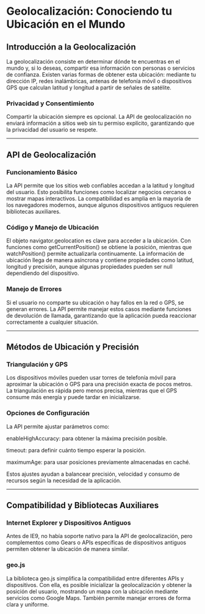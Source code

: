 # Geolocalización: Conociendo tu Ubicación en el Mundo

## Introducción a la Geolocalización

La geolocalización consiste en determinar dónde te encuentras en el mundo y, si lo deseas, compartir esa información con personas o servicios de confianza. Existen varias formas de obtener esta ubicación: mediante tu dirección IP, redes inalámbricas, antenas de telefonía móvil o dispositivos GPS que calculan latitud y longitud a partir de señales de satélite.

### Privacidad y Consentimiento

Compartir la ubicación siempre es opcional. La API de geolocalización no enviará información a sitios web sin tu permiso explícito, garantizando que la privacidad del usuario se respete.

---

## API de Geolocalización

### Funcionamiento Básico

La API permite que los sitios web confiables accedan a la latitud y longitud del usuario. Esto posibilita funciones como localizar negocios cercanos o mostrar mapas interactivos. La compatibilidad es amplia en la mayoría de los navegadores modernos, aunque algunos dispositivos antiguos requieren bibliotecas auxiliares.

### Código y Manejo de Ubicación

El objeto navigator.geolocation es clave para acceder a la ubicación. Con funciones como getCurrentPosition() se obtiene la posición, mientras que watchPosition() permite actualizarla continuamente. La información de ubicación llega de manera asíncrona y contiene propiedades como latitud, longitud y precisión, aunque algunas propiedades pueden ser null dependiendo del dispositivo.

### Manejo de Errores

Si el usuario no comparte su ubicación o hay fallos en la red o GPS, se generan errores. La API permite manejar estos casos mediante funciones de devolución de llamada, garantizando que la aplicación pueda reaccionar correctamente a cualquier situación.

---

## Métodos de Ubicación y Precisión

### Triangulación y GPS

Los dispositivos móviles pueden usar torres de telefonía móvil para aproximar la ubicación o GPS para una precisión exacta de pocos metros. La triangulación es rápida pero menos precisa, mientras que el GPS consume más energía y puede tardar en inicializarse.

### Opciones de Configuración

La API permite ajustar parámetros como:

enableHighAccuracy: para obtener la máxima precisión posible.

timeout: para definir cuánto tiempo esperar la posición.

maximumAge: para usar posiciones previamente almacenadas en caché.

Estos ajustes ayudan a balancear precisión, velocidad y consumo de recursos según la necesidad de la aplicación.

---

## Compatibilidad y Bibliotecas Auxiliares

### Internet Explorer y Dispositivos Antiguos

Antes de IE9, no había soporte nativo para la API de geolocalización, pero complementos como Gears o APIs específicas de dispositivos antiguos permiten obtener la ubicación de manera similar.

### geo.js

La biblioteca geo.js simplifica la compatibilidad entre diferentes APIs y dispositivos. Con ella, es posible inicializar la geolocalización y obtener la posición del usuario, mostrando un mapa con la ubicación mediante servicios como Google Maps. También permite manejar errores de forma clara y uniforme.
